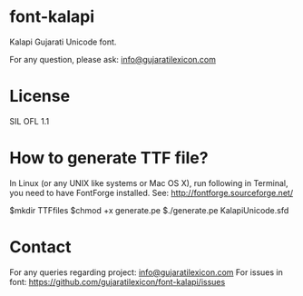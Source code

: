 font-kalapi
===========
Kalapi Gujarati Unicode font.

For any question, please ask: info@gujaratilexicon.com

License
=======
SIL OFL 1.1

How to generate TTF file?
=========================

In Linux (or any UNIX like systems or Mac OS X), run following in Terminal, you
need to have FontForge installed. See: <http://fontforge.sourceforge.net/>

 $mkdir TTFfiles
 $chmod +x generate.pe
 $./generate.pe KalapiUnicode.sfd

Contact
=======

For any queries regarding project: <info@gujaratilexicon.com>
For issues in font: <https://github.com/gujaratilexicon/font-kalapi/issues>
